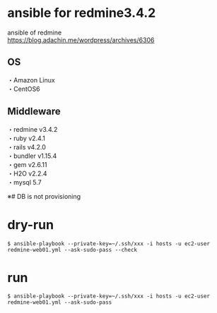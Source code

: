 # ansible for redmine3.4.2  

ansible of redmine  
https://blog.adachin.me/wordpress/archives/6306  

## OS
・Amazon Linux   
・CentOS6  

## Middleware  
・redmine v3.4.2  
・ruby v2.4.1  
・rails v4.2.0  
・bundler v1.15.4  
・gem v2.6.11  
・H2O v2.2.4  
・mysql 5.7   

※# DB is not provisioning  

# dry-run  
````
$ ansible-playbook --private-key=~/.ssh/xxx -i hosts -u ec2-user redmine-web01.yml --ask-sudo-pass --check
````

# run  
````
$ ansible-playbook --private-key=~/.ssh/xxx -i hosts -u ec2-user redmine-web01.yml --ask-sudo-pass
````
